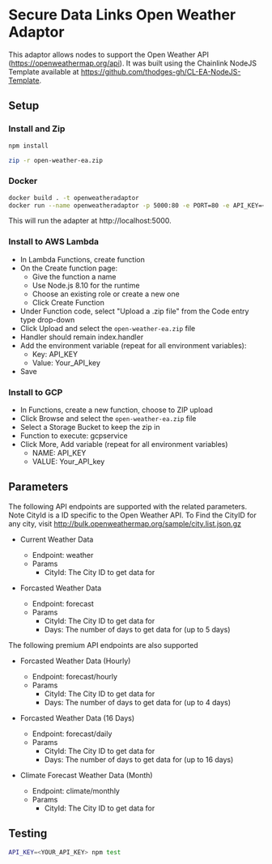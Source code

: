 # Secure Data Links Open Weather Adaptor

This adaptor allows nodes to support the Open Weather API (https://openweathermap.org/api). It was built using the Chainlink NodeJS Template available at https://github.com/thodges-gh/CL-EA-NodeJS-Template.

## Setup

### Install and Zip
```bash
npm install
```

```bash
zip -r open-weather-ea.zip
```


### Docker
```bash
docker build . -t openweatheradaptor
docker run --name openweatheradaptor -p 5000:80 -e PORT=80 -e API_KEY=<YOUR_API_KEY> openweatheradaptor
```

This will run the adapter at http://localhost:5000.

### Install to AWS Lambda

- In Lambda Functions, create function
- On the Create function page:
  - Give the function a name
  - Use Node.js 8.10 for the runtime
  - Choose an existing role or create a new one
  - Click Create Function
- Under Function code, select "Upload a .zip file" from the Code entry type drop-down
- Click Upload and select the `open-weather-ea.zip` file
- Handler should remain index.handler
- Add the environment variable (repeat for all environment variables):
  - Key: API_KEY
  - Value: Your_API_key
- Save


###  Install to GCP

- In Functions, create a new function, choose to ZIP upload
- Click Browse and select the `open-weather-ea.zip` file
- Select a Storage Bucket to keep the zip in
- Function to execute: gcpservice
- Click More, Add variable (repeat for all environment variables)
  - NAME: API_KEY
  - VALUE: Your_API_key

## Parameters
The following API endpoints are supported with the related parameters. Note CityId is a ID specific to the Open Weather API. To Find the CityID for any city, visit http://bulk.openweathermap.org/sample/city.list.json.gz

- Current Weather Data
    - Endpoint: weather
    - Params
        - CityId: The City ID to get data for

- Forcasted Weather Data
    - Endpoint: forecast
    - Params
        - CityId: The City ID to get data for
        - Days: The number of days to get data for (up to 5 days)

The following premium API endpoints are also supported

- Forcasted Weather Data (Hourly)
    - Endpoint: forecast/hourly
    - Params
        - CityId: The City ID to get data for
        - Days: The number of days to get data for (up to 4 days)

- Forcasted Weather Data (16 Days)
    - Endpoint: forecast/daily
    - Params
        - CityId: The City ID to get data for
        - Days: The number of days to get data for (up to 16 days)

- Climate Forecast Weather Data (Month)
    - Endpoint: climate/monthly
    - Params
        - CityId: The City ID to get data for

## Testing
```bash
API_KEY=<YOUR_API_KEY> npm test
```